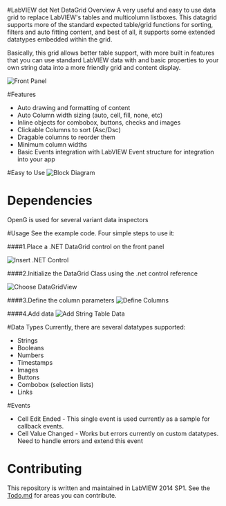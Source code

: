 #LabVIEW dot Net DataGrid Overview
A very useful and easy to use data grid to replace LabVIEW's tables and multicolumn listboxes.  This datagrid supports more of the standard expected table/grid functions for sorting, filters and auto fitting content, and best of all, it supports some extended datatypes embedded within the grid.

Basically, this grid allows better table support, with more built in features that you can use standard LabVIEW data with and basic properties to your own string data into a more friendly grid and content display.

![Front Panel](https://raw.githubusercontent.com/unipsycho/LabVIEWdotNetDataGrid/v0.1/documentation/img/Frontpanel.png)

#Features
* Auto drawing and formatting of content
* Auto Column width sizing (auto, cell, fill, none, etc)
* Inline objects for combobox, buttons, checks and images
* Clickable Columns to sort (Asc/Dsc)
* Dragable columns to reorder them
* Minimum column widths
* Basic Events integration with LabVIEW Event structure for integration into your app

#Easy to Use
![Block Diagram](https://raw.githubusercontent.com/unipsycho/LabVIEWdotNetDataGrid/v0.1/documentation/img/BlockDiagram.jpg)

# Dependencies
OpenG is used for several variant data inspectors

#Usage
See the example code. Four simple steps to use it:

####1.Place a .NET DataGrid control on the front panel

![Insert .NET Control](https://github.com/unipsycho/LabVIEWdotNetDataGrid/blob/v0.1/documentation/img/Insert%20.NET%20Control.jpg)

####2.Initialize the DataGrid Class using the .net control reference

![Choose DataGridView](https://github.com/unipsycho/LabVIEWdotNetDataGrid/blob/v0.1/documentation/img/Select%20DataGridView.jpg)

####3.Define the column parameters
![Define Columns](https://raw.githubusercontent.com/unipsycho/LabVIEWdotNetDataGrid/v0.1/documentation/img/defineColumns.PNG)

####4.Add data
![Add String Table Data](https://raw.githubusercontent.com/unipsycho/LabVIEWdotNetDataGrid/v0.1/documentation/img/StringData.png)

#Data Types
Currently, there are several datatypes supported:
* Strings
* Booleans
* Numbers
* Timestamps
* Images
* Buttons
* Combobox (selection lists)
* Links

#Events
* Cell Edit Ended - This single event is used currently as a sample for callback events.
* Cell Value Changed - Works but errors currently on custom datatypes. Need to handle errors and extend this event

# Contributing

This repository is written and maintained in LabVIEW 2014 SP1.
See the [Todo.md](https://github.com/unipsycho/LabVIEWdotNetDataGrid/blob/v0.1/todo.md) for areas you can contribute.
